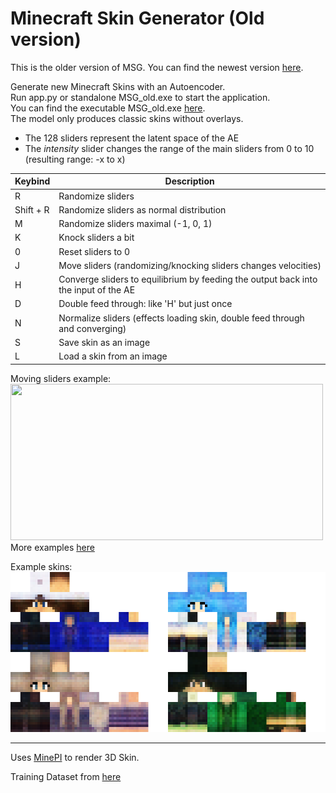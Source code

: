 # Minecraft Skin Generator (Old version)

This is the older version of MSG. You can find the newest version [here](../).

Generate new Minecraft Skins with an Autoencoder.  
Run app.py or standalone MSG_old.exe to start the application.  
You can find the executable MSG_old.exe [here](https://github.com/BirnB4um/MC_Skin_Generator/releases/tag/v1.0).  
The model only produces classic skins without overlays.

- The 128 sliders represent the latent space of the AE
- The *intensity* slider changes the range of the main sliders from 0 to 10 (resulting range: -x to x)

| Keybind | Description |
| ----------- | ----------- |
| R | Randomize sliders |
| Shift + R | Randomize sliders as normal distribution |
| M | Randomize sliders maximal (-1, 0, 1) |
| K | Knock sliders a bit |
| 0 | Reset sliders to 0 |
| J | Move sliders (randomizing/knocking sliders changes velocities) |
| H | Converge sliders to equilibrium by feeding the output back into the input of the AE |
| D | Double feed through: like 'H' but just once |
| N | Normalize sliders (effects loading skin, double feed through and converging) |
| S | Save skin as an image |
| L | Load a skin from an image |

Moving sliders example:  
<img src="../../ReadMe/mov1.gif" width="500" height="250">  
More examples [here](https://youtu.be/9HcfFa7BI7k)

Example skins:  
<img src="../../ReadMe/skins.png" width="512" height="256">

---
Uses [MinePI](https://github.com/benno1237/MinePI) to render 3D Skin.  

Training Dataset from [here](https://www.kaggle.com/datasets/sha2048/minecraft-skin-dataset)
